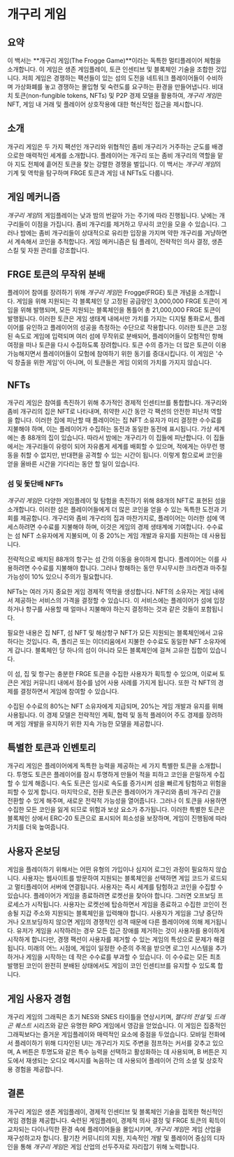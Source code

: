 # 개구리 게임

## 요약
이 백서는 **개구리 게임(The Frogge Game)**이라는 독특한 멀티플레이어 체험을 소개합니다. 이 게임은 생존 게임플레이, 토큰 인센티브 및 블록체인 기술을 조합한 것입니다. 저희 게임은 경쟁하는 팩션들이 있는 섬의 도전을 네트워크 플레이어들이 수비하며 가상화폐를 놓고 경쟁하는 몰입형 및 숙련도를 요구하는 환경을 만들어냅니다. 비대치 토큰(non-fungible tokens, NFTs) 및 P2P 경제 모델을 활용하여, *개구리 게임*은 NFT, 게임 내 거래 및 플레이어 상호작용에 대한 혁신적인 접근을 제시합니다.

## 소개
개구리 게임은 두 가지 팩션인 개구리와 위협적인 좀비 개구리가 거주하는 군도를 배경으로한 매력적인 세계를 소개합니다. 플레이어는 개구리 또는 좀비 개구리의 역할을 맡아 지도 전체에 흩어진 토큰을 찾는 강렬한 경쟁을 벌입니다. 이 백서는 *개구리 게임*의 기계 및 역학을 탐구하며 FRGE 토큰과 게임 내 NFTs도 다룹니다.

## 게임 메커니즘
*개구리 게임*의 게임플레이는 낮과 밤의 번갈아 가는 주기에 따라 진행됩니다. 낮에는 개구리들이 이점을 가집니다. 좀비 개구리를 제거하고 무사히 코인을 모을 수 있습니다. 그러나 밤에는 좀비 개구리들이 상대적으로 유리한 입장을 가지며 약한 개구리를 겨냥하면서 계속해서 코인을 추적합니다. 게임 메커니즘은 팀 플레이, 전략적인 의사 결정, 생존 스킬 및 자원 관리를 강조합니다.

## FRGE 토큰의 무작위 분배
플레이어 참여를 장려하기 위해 *개구리 게임*은 Frogge(FRGE) 토큰 개념을 소개합니다. 게임을 위해 지원되는 각 블록체인 당 고정된 공급량인 3,000,000 FRGE 토큰이 게임을 위해 발행되며, 모든 지원되는 블록체인을 통틀어 총 21,000,000 FRGE 토큰이 발행됩니다. 이러한 토큰은 게임 생태계 내에서만 가치를 가지는 디지털 통화로서, 플레이어를 유인하고 플레이어의 성공을 측정하는 수단으로 작용합니다. 이러한 토큰은 고정된 속도로 게임에 입력되며 여러 섬에 무작위로 분배되어, 플레이어들이 모험적인 항해 여정을 떠나 토큰을 다시 수집하도록 장려합니다. 토큰 수의 증가는 더 많은 토큰이 이용 가능해지면서 플레이어들이 모험에 참여하기 위한 동기를 증대시킵니다. 이 게임은 '수익 창출을 위한 게임'이 아니며, 이 토큰들은 게임 이외의 가치를 가지지 않습니다.

## NFTs
개구리 게임은 참여를 촉진하기 위해 추가적인 경제적 인센티브를 통합합니다. 개구리와 좀비 개구리의 집은 NFT로 나타내며, 취약한 시간 동안 각 팩션의 안전한 피난처 역할을 합니다. 이러한 집에 피난할 때 플레이어는 집 NFT 소유자가 미리 결정한 수수료를 지불해야 하며, 이는 플레이어가 수집하는 동전과 동일한 동전에 표시됩니다. 가상 세계에는 총 88개의 집이 있습니다. 따라서 밤에는 개구리가 이 집들에 피난합니다. 이 집들에서는 개구리들이 유령이 되어 자유롭게 세계를 배회할 수 있으며, 적에게는 아무런 행동을 취할 수 없지만, 반대편을 공격할 수 있는 시간이 됩니다. 이렇게 함으로써 코인을 얻을 올바른 시간을 기다리는 동안 할 일이 있습니다.

### 섬 및 돛단배 NFTs
*개구리 게임*은 다양한 게임플레이 및 탐험을 촉진하기 위해 88개의 NFT로 표현된 섬을 소개합니다. 이러한 섬은 플레이어들에게 더 많은 코인을 얻을 수 있는 독특한 도전과 기회를 제공합니다. 개구리와 좀비 개구리의 집과 마찬가지로, 플레이어는 이러한 섬에 액세스하려면 수수료를 지불해야 하며, 이것은 게임의 경제 생태계에 기여합니다. 수수료는 섬 NFT 소유자에게 지불되며, 이 중 20%는 게임 개발과 유지를 지원하는 데 사용됩니다.

전략적으로 배치된 88개의 항구는 섬 간의 이동을 용이하게 합니다. 플레이어는 이를 사용하려면 수수료를 지불해야 합니다. 그러나 항해하는 동안 무시무시한 크라켄과 마주칠 가능성이 10% 있으니 주의가 필요합니다.

NFTs는 여러 가지 중요한 게임 경제적 역학을 생성합니다. NFT의 소유자는 게임 내에서 제공하는 서비스의 가격을 결정할 수 있습니다. 이 서비스에는 플레이어가 섬에 입장하거나 항구를 사용할 때 얼마나 지불해야 하는지 결정하는 것과 같은 것들이 포함됩니다.

필요한 내용은 집 NFT, 섬 NFT 및 해상항구 NFT가 모든 지원되는 블록체인에서 고유하다는 것입니다. 즉, 폴리곤 또는 이더리움에서 지불한 수수료도 동일한 NFT 소유자에게 갑니다. 블록체인 당 하나의 섬이 아니라 모든 블록체인에 걸쳐 고유한 집합이 있습니다.

이 섬, 집 및 항구는 충분한 FRGE 토큰을 수집한 사용자가 획득할 수 있으며, 이로써 토큰은 게임 커뮤니티 내에서 점수를 넘어 사용 사례를 가지게 됩니다. 또한 각 NFT의 경제를 결정하면서 게임에 참여할 수 있습니다.

수집된 수수료의 80%는 NFT 소유자에게 지급되며, 20%는 게임 개발과 유지를 위해 사용됩니다. 이 경제 모델은 전략적인 계획, 협력 및 동적 플레이어 주도 경제를 장려하며 게임 개발을 유지하기 위한 지속 가능한 모델을 제공합니다.

## 특별한 토큰과 인벤토리
개구리 게임은 플레이어에게 독특한 능력을 제공하는 세 가지 특별한 토큰을 소개합니다. 투명도 토큰은 플레이어를 잠시 투명하게 만들어 적을 피하고 코인을 은밀하게 수집할 수 있게 해줍니다. 속도 토큰은 임시로 속도를 증가시켜 섬을 빠르게 탐험하고 위험을 피할 수 있게 합니다. 마지막으로, 전환 토큰은 플레이어가 개구리와 좀비 개구리 간을 전환할 수 있게 해주며, 새로운 전략적 가능성을 열어줍니다. 그러나 이 토큰을 사용하면 수집한 모든 코인을 잃게 되므로 위험과 보상 요소가 추가됩니다. 이러한 특별한 토큰은 블록체인 상에서 ERC-20 토큰으로 표시되어 희소성을 보장하며, 게임이 진행됨에 따라 가치를 더욱 높여줍니다.

## 사용자 온보딩
게임을 플레이하기 위해서는 어떤 유형의 가입이나 심지어 로그인 과정이 필요하지 않습니다. 사용자는 웹사이트를 방문하여 지원되는 블록체인을 선택하면 게임 코드가 로드되고 멀티플레이어 서버에 연결됩니다. 사용자는 즉시 세계를 탐험하고 코인을 수집할 수 있습니다. 플레이어가 게임을 종료하려면 로켓선을 찾아야 합니다. 그러면 오프보딩 프로세스가 시작됩니다. 사용자는 로켓선에 탑승하면서 게임을 종료하고 수집한 코인이 전송될 지갑 주소와 지원되는 블록체인을 입력해야 합니다. 사용자가 게임을 그냥 중단하거나 오프보딩하지 않으면 게임의 경쟁적인 성격 때문에 다른 플레이어에 의해 제거됩니다. 유저가 게임을 시작하려는 경우 모든 접근 장애를 제거하는 것이 사용자를 용이하게 시작하게 합니다만, 경쟁 팩션이 사용자를 제거할 수 있는 게임의 특성으로 문제가 해결됩니다. 미래의 어느 시점에, 게임이 일정한 수준의 주목을 받으면 로그인 시스템을 추가하거나 게임을 시작하는 데 작은 수수료를 부과할 수 있습니다. 이 수수료는 모든 최초 발행된 코인이 완전히 분배된 상태에서도 게임이 코인 인센티브를 유지할 수 있도록 합니다.

## 게임 사용자 경험
개구리 게임의 그래픽은 초기 NES와 SNES 타이틀을 연상시키며, *젤다의 전설* 및 *드래곤 퀘스트* 시리즈와 같은 유명한 RPG 게임에서 영감을 얻었습니다. 이 게임은 집중적인 그래픽보다는 즐거운 게임플레이와 매력적인 요소에 중점을 두었습니다. 모바일 전화에서 플레이하기 위해 디자인된 UI는 개구리가 지도 주변을 점프하는 커서를 갖추고 있으며, A 버튼은 투명도와 같은 특수 능력을 선택하고 활성화하는 데 사용되며, B 버튼은 지도에서 재생되는 오디오 메시지를 녹음하는 데 사용되어 플레이어 간의 소셜 및 상호작용 경험을 제공합니다.

## 결론
개구리 게임은 생존 게임플레이, 경제적 인센티브 및 블록체인 기술을 접목한 혁신적인 게임 경험을 제공합니다. 숙련된 게임플레이, 경제적 의사 결정 및 FRGE 토큰의 획득이 교차되는 다이나믹한 환경 속에 플레이어들을 몰입시키며, *개구리 게임*은 게임 산업을 재구성하고자 합니다. 활기찬 커뮤니티의 지원, 지속적인 개발 및 플레이어 중심의 디자인을 통해 *개구리 게임*은 게임 산업의 선두주자로 자리잡기 위해 노력합니다.
